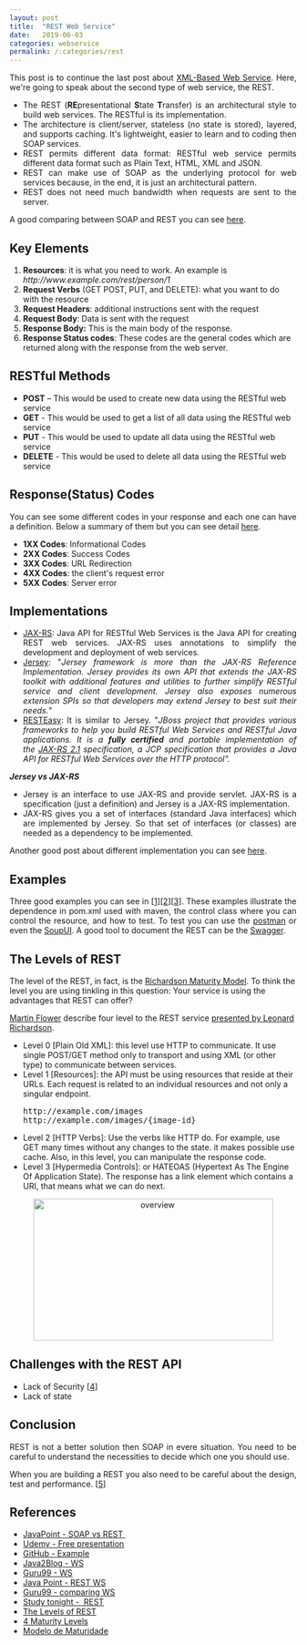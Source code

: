 ```yaml
---
layout: post
title:  "REST Web Service"
date:   2019-06-03
categories: webservice
permalink: /:categories/rest
---
```

<p style="text-align: justify;">This post is to continue the last post about <a href="https://fabiana2611.github.io/webservice/soap">XML-Based Web Service</a>. Here, we're going to speak about the second type of web service, the REST.</p>

<ul>
	<li style="text-align: justify;">The REST (<strong>RE</strong>presentational <strong>S</strong>tate <strong>T</strong>ransfer) is an architectural style to build web services. The RESTful is its implementation.</li>
	<li style="text-align: justify;">The architecture is client/server, stateless (no state is stored), layered, and supports caching. It's lightweight, easier to learn and to coding then SOAP services.</li>
	<li style="text-align: justify;">REST permits different data format: RESTful web service permits different data format such as Plain Text, HTML, XML and JSON.</li>
	<li style="text-align: justify;">REST can make use of SOAP as the underlying protocol for web services because, in the end, it is just an architectural pattern.</li>
	<li style="text-align: justify;">REST does not need much bandwidth when requests are sent to the server.</li>
</ul>
<p style="text-align: justify;">A good comparing between SOAP and REST you can see <a href="https://www.javatpoint.com/soap-vs-rest-web-services">here</a>.</p>

<h2>Key Elements</h2>
<ol>
	<li><strong>Resources</strong>: it is what you need to work. An example is <em>http://www.example.com/rest/person/1</em></li>
	<li><strong>Request Verbs</strong> (GET POST, PUT, and DELETE): what you want to do with the resource</li>
	<li><strong>Request Headers</strong>: additional instructions sent with the request</li>
	<li><strong>Request Body</strong>: Data is sent with the request</li>
	<li><strong>Response Body:</strong> This is the main body of the response.</li>
	<li><strong>Response Status codes</strong>: These codes are the general codes which are returned along with the response from the web server.</li>
</ol>
<h2>RESTful Methods</h2>
<ul>
	<li><strong>POST</strong> – This would be used to create new data using the RESTful web service</li>
	<li><strong>GET</strong> - This would be used to get a list of all data using the RESTful web service</li>
	<li><strong>PUT</strong> - This would be used to update all data using the RESTful web service</li>
	<li><strong>DELETE</strong> - This would be used to delete all data using the RESTful web service</li>
</ul>
<h2>Response(Status) Codes</h2>
<p style="text-align: justify;">You can see some different codes in your response and each one can have a definition. Below a summary of them but you can see detail <a href="https://www.studytonight.com/rest-web-service/understanding-the-response">here</a>.</p>

<ul>
	<li><strong>1XX Codes</strong>: Informational Codes</li>
	<li><strong>2XX Codes</strong>: Success Codes</li>
	<li><strong>3XX Codes</strong>: URL Redirection</li>
	<li><strong>4XX Codes</strong>: the client's request error</li>
	<li><strong>5XX Codes</strong>: Server error</li>
</ul>
<h2>Implementations</h2>
<ul>
	<li style="text-align: justify;"><a href="https://en.wikipedia.org/wiki/Java_API_for_RESTful_Web_Services">JAX-RS</a>: Java API for RESTful Web Services is the Java API for creating REST web services. JAX-RS uses annotations to simplify the development and deployment of web services.</li>
	<li style="text-align: justify;"><a href="https://jersey.github.io/">Jersey</a>: "<em>Jersey framework is more than the JAX-RS Reference Implementation. Jersey provides its own API that extends the JAX-RS toolkit with additional features and utilities to further simplify RESTful service and client development. Jersey also exposes numerous extension SPIs so that developers may extend Jersey to best suit their needs.</em>"</li>
	<li style="text-align: justify;"><a href="https://resteasy.github.io/index.html">RESTEasy</a>: It is similar to Jersey. "<em>JBoss project that provides various frameworks to help you build RESTful Web Services and RESTful Java applications. It is a <strong>fully certified</strong> and portable implementation of the <a href="https://jax-rs-spec.java.net/">JAX-RS 2.1</a> specification, a JCP specification that provides a Java API for RESTful Web Services over the HTTP protocol".</em></li>
</ul>
<strong><em>Jersey vs JAX-RS</em></strong>
<ul>
	<li style="text-align: justify;">Jersey is an interface to use JAX-RS and provide servlet. JAX-RS is a specification (just a definition) and Jersey is a JAX-RS implementation.</li>
	<li style="text-align: justify;">JAX-RS gives you a set of interfaces (standard Java interfaces) which are implemented by Jersey. So that set of interfaces (or classes) are needed as a dependency to be implemented.</li>
</ul>
<p style="text-align: justify;">Another good post about different implementation you can see <a href="https://javarevisited.blogspot.com/2017/02/difference-between-jax-rs-restlet-jersey-apache-cfx-RESTEasy.html">here</a>.</p>

<h2>Examples</h2>
<p style="text-align: justify;">Three good examples you can see in [<a href="http://www.mastertheboss.com/jboss-frameworks/resteasy/resteasy-tutorial">1</a>][<a href="https://howtodoinjava.com/resteasy/resteasy-tomcat-hello-world-application/">2</a>][<a href="https://dzone.com/articles/developing-rest-apis">3</a>]. These examples illustrate the dependence in pom.xml used with maven, the control class where you can control the resource, and how to test. To test you can use the <a href="https://www.getpostman.com/">postman</a> or even the <a href="https://www.soapui.org/">SoupUI</a>. A good tool to document the REST can be the <a href="https://fabiana2611.github.io/webservice/swagger">Swagger</a>.</p>

<h2>The Levels of REST</h2>

The level of the REST, in fact, is the <a href="https://martinfowler.com/articles/richardsonMaturityModel.html">Richardson Maturity Model</a>. To think the level you are using tinkling in this question: Your service is using the advantages that REST can offer?

<a href="https://martinfowler.com/">Martin Flower</a> describe four level to the REST service <a href="https://www.crummy.com/writing/speaking/2008-QCon/act3.html">presented by Leonard Richardson</a>.
<ul>
	<li>Level 0 [Plain Old XML]: this level use HTTP to communicate. It use single POST/GET method only to transport and using XML (or other type) to communicate between services.</li>
	<li>Level 1 [Resources]: the API must be using resources that reside at their URLs. Each request is related to an individual resources and not only a singular endpoint.
<pre>http://example.com/images
http://example.com/images/{image-id}</pre>
</li>
	<li>Level 2 [HTTP Verbs]: Use the verbs like HTTP do. For example, use GET many times without any changes to the state. it makes possible use cache. Also, in this level, you can manipulate the response code.</li>
	<li>Level 3 [Hypermedia Controls]: or HATEOAS (Hypertext As The Engine Of Application State). The response has a link element which contains a URI, that means what we can do next.</li>
</ul>
<center>
<a href="https://martinfowler.com/articles/richardsonMaturityModel.html" target="_blank" rel="noopener"><img class="  wp-image-898 aligncenter" src="https://biaintech.files.wordpress.com/2019/06/overview.png" alt="overview" width="421" height="249" /></a>
</center>
<h2>Challenges with the REST API</h2>
<ul>
	<li>Lack of Security [<a href="https://dzone.com/articles/rest-api-security-vulnerabilities?utm_medium=feed&utm_source=feedpress.me&utm_campaign=Feed:%20dzone">4</a>]</li>
	<li>Lack of state</li>
</ul>

<h2>Conclusion</h2>
<p style="text-align: justify;">REST is not a better solution then SOAP in evere situation. You need to be careful to understand the necessities to decide which one you should use.</p>
<p style="text-align: justify;">When you are building a REST you also need to be careful about the design, test and performance. [<a href="https://dzone.com/articles/developing-rest-apis">5</a>]</p>

<h2>References</h2>
<ul>
	<li><a href="https://www.javatpoint.com/soap-vs-rest-web-services">JavaPoint - SOAP vs REST </a></li>
	<li><a href="https://www.udemy.com/web-services-api-step-by-step-beginner-tutorial/learn/v4/content">Udemy - Free presentation</a></li>
	<li><a href="https://github.com/fabiana2611/api-java">GitHub - Example</a></li>
	<li><a href="https://java2blog.com/web-service-tutorial/">Java2Blog - WS</a></li>
	<li><a href="https://www.guru99.com/restful-web-services.html">Guru99 - WS</a></li>
	<li><a href="https://www.javatpoint.com/restful-web-services">Java Point - REST WS</a></li>
	<li><a href="https://www.guru99.com/comparison-between-web-services.html">Guru99 - comparing WS</a></li>
	<li><a href="https://www.studytonight.com/rest-web-service/">Study tonight -  REST</a></li>
	<li><a href="https://fabiana2611.github.io/webservice/rest">The Levels of REST</a></li>
	<li><a href="https://blog.restcase.com/4-maturity-levels-of-rest-api-design/">4 Maturity Levels</a></li>
	<li><a href="http://www.boaglio.com/index.php/2016/11/03/modelo-de-maturidade-de-richardson-os-passos-para-a-gloria-do-rest/">Modelo de Maturidade</a></li>
	
</ul>
 
